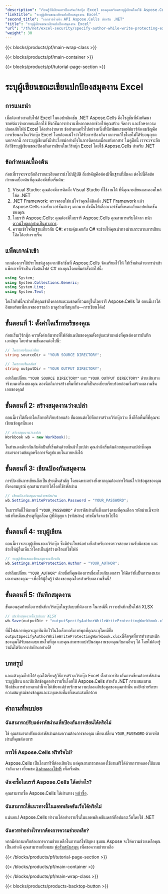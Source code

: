 ```yaml
---
"description": "เรียนรู้วิธีเขียนการป้องกันเวิร์กบุ๊ก Excel ของคุณพร้อมระบุผู้เขียนโดยใช้ Aspose.Cells สำหรับ .NET ในคู่มือทีละขั้นตอนนี้"
"linktitle": "ระบุผู้เขียนขณะเขียนปกป้องสมุดงาน Excel"
"second_title": "เอกสารอ้างอิง API Aspose.Cells สำหรับ .NET"
"title": "ระบุผู้เขียนขณะเขียนปกป้องสมุดงาน Excel"
"url": "/th/net/excel-security/specify-author-while-write-protecting-excel-workbook/"
"weight": 30
---
```


{{< blocks/products/pf/main-wrap-class >}}

{{< blocks/products/pf/main-container >}}

{{< blocks/products/pf/tutorial-page-section >}}

# ระบุผู้เขียนขณะเขียนปกป้องสมุดงาน Excel

## การแนะนำ

เมื่อต้องทำงานกับไฟล์ Excel ในแอปพลิเคชัน .NET Aspose.Cells คือโซลูชันที่นักพัฒนาซอฟต์แวร์หลายคนเลือกใช้ ฟังก์ชันการทำงานที่หลากหลายช่วยให้คุณสร้าง จัดการ และรักษาความปลอดภัยไฟล์ Excel ได้อย่างง่ายดาย ข้อกำหนดทั่วไปอย่างหนึ่งที่นักพัฒนาซอฟต์แวร์ต้องเผชิญคือการเขียนลงในเวิร์กบุ๊ก Excel โดยต้องแน่ใจว่าได้รับการป้องกันจากการแก้ไขโดยไม่ได้รับอนุญาต นอกจากนี้ การระบุผู้เขียนยังมีประโยชน์อย่างยิ่งในการติดตามเมื่อแชร์เอกสาร ในคู่มือนี้ เราจะเจาะลึกถึงวิธีระบุผู้เขียนขณะป้องกันการเขียนในเวิร์กบุ๊ก Excel โดยใช้ Aspose.Cells สำหรับ .NET

## ข้อกำหนดเบื้องต้น

ก่อนที่เราจะเจาะลึกถึงรายละเอียดการนำไปปฏิบัติ สิ่งสำคัญคือต้องมีพื้นฐานที่มั่นคง ต่อไปนี้คือข้อกำหนดเบื้องต้นที่คุณต้องมีเพื่อเริ่มต้น:

1. Visual Studio: คุณต้องมีการติดตั้ง Visual Studio ที่ใช้งานได้ ที่นี่คุณจะเขียนและคอมไพล์โค้ด .NET
2. .NET Framework: ตรวจสอบให้แน่ใจว่าคุณได้ติดตั้ง .NET Framework แล้ว Aspose.Cells รองรับเวอร์ชันต่างๆ มากมาย ดังนั้นให้เลือกเวอร์ชันที่เหมาะกับแอปพลิเคชันของคุณ
3. ไลบรารี Aspose.Cells: คุณต้องมีไลบรารี Aspose.Cells คุณสามารถรับได้จาก [หน้าดาวน์โหลดอย่างเป็นทางการ](https://releases-aspose.com/cells/net/).
4. ความเข้าใจพื้นฐานเกี่ยวกับ C#: ความคุ้นเคยกับ C# จะช่วยให้คุณนำทางผ่านกระบวนการเขียนโค้ดได้อย่างราบรื่น

## แพ็คเกจนำเข้า

หากต้องการใช้ประโยชน์สูงสุดจากฟังก์ชันที่ Aspose.Cells จัดเตรียมไว้ให้ ให้เริ่มต้นด้วยการนำเข้าแพ็คเกจที่จำเป็น เริ่มต้นไฟล์ C# ของคุณโดยเพิ่มคำสั่งต่อไปนี้:

```csharp
using System;
using System.Collections.Generic;
using System.Linq;
using System.Text;
```

ไดเร็กทิฟนี้จะช่วยให้คุณเข้าถึงคลาสและเมธอดที่รวมอยู่ในไลบรารี Aspose.Cells ได้ ตอนนี้เราได้อิมพอร์ตแพ็กเกจของเราแล้ว มาดูส่วนที่สนุกกัน—การเขียนโค้ด!

## ขั้นตอนที่ 1: ตั้งค่าไดเร็กทอรีของคุณ

ก่อนเริ่มเวิร์กบุ๊ก ควรตั้งค่าเส้นทางที่ไฟล์ต้นฉบับของคุณตั้งอยู่และตำแหน่งที่คุณต้องการบันทึกเอาต์พุต โดยทำตามขั้นตอนต่อไปนี้:

```csharp
// ไดเรกทอรีแหล่งที่มา
string sourceDir = "YOUR SOURCE DIRECTORY";

// ไดเรกทอรีผลลัพธ์
string outputDir = "YOUR OUTPUT DIRECTORY";
```

อย่าลืมเปลี่ยน `"YOUR SOURCE DIRECTORY"` และ `"YOUR OUTPUT DIRECTORY"` ด้วยเส้นทางจริงบนเครื่องของคุณ ลองนึกถึงการสร้างพื้นที่ทำงานที่เป็นระเบียบเรียบร้อยก่อนเริ่มสร้างผลงานชิ้นเอกของคุณ!

## ขั้นตอนที่ 2: สร้างสมุดงานว่างเปล่า

ตอนนี้เราได้ตั้งค่าไดเร็กทอรีเรียบร้อยแล้ว ขั้นตอนต่อไปคือการสร้างเวิร์กบุ๊กว่าง ซึ่งก็คือพื้นที่ที่คุณจะเขียนข้อมูลนั่นเอง

```csharp
// สร้างสมุดงานว่างเปล่า
Workbook wb = new Workbook();
```

ในทำนองเดียวกันกับศิลปินที่เริ่มต้นด้วยผืนผ้าใบเปล่า คุณกำลังเริ่มต้นด้วยสมุดงานเปล่าซึ่งคุณสามารถรวมข้อมูลหรือการจัดรูปแบบในภายหลังได้

## ขั้นตอนที่ 3: เขียนป้องกันสมุดงาน

การป้องกันการเขียนถือเป็นประเด็นสำคัญ โดยเฉพาะอย่างยิ่งหากคุณต้องการให้แน่ใจว่าข้อมูลของคุณยังคงสมบูรณ์ คุณสามารถทำได้โดยใช้รหัสผ่าน

```csharp
// เขียนป้องกันสมุดงานด้วยรหัสผ่าน
wb.Settings.WriteProtection.Password = "YOUR_PASSWORD";
```

ในบรรทัดนี้ให้แทนที่ `"YOUR_PASSWORD"` ด้วยรหัสผ่านที่แข็งแกร่งตามที่คุณเลือก รหัสผ่านนี้จะทำหน้าที่เหมือนประตูที่ถูกล็อค ผู้ที่มีกุญแจ (รหัสผ่าน) เท่านั้นจึงจะเข้าไปได้

## ขั้นตอนที่ 4: ระบุผู้เขียน

ตอนนี้เราจะระบุผู้เขียนของเวิร์กบุ๊ก ซึ่งมีประโยชน์อย่างยิ่งสำหรับการตรวจสอบความรับผิดชอบ และช่วยให้ผู้อื่นเห็นว่าใครเป็นผู้สร้างหรือแก้ไขไฟล์

```csharp
// ระบุผู้เขียนขณะเขียนสมุดงานป้องกัน
wb.Settings.WriteProtection.Author = "YOUR_AUTHOR";
```

อย่าลืมเปลี่ยน `"YOUR_AUTHOR"` ด้วยชื่อที่คุณต้องการเชื่อมโยงกับเอกสาร ให้คิดว่านี่เป็นการลงนามผลงานของคุณ—เพื่อให้ผู้อื่นรู้ว่าต้องขอบคุณใครสำหรับผลงานชิ้นนี้!

## ขั้นตอนที่ 5: บันทึกสมุดงาน

ขั้นตอนสุดท้ายคือการบันทึกเวิร์กบุ๊กในรูปแบบที่ต้องการ ในกรณีนี้ เราจะบันทึกเป็นไฟล์ XLSX 

```csharp
// บันทึกสมุดงานในรูปแบบ XLSX
wb.Save(outputDir + "outputSpecifyAuthorWhileWriteProtectingWorkbook.xlsx");
```

ที่นี่ไฟล์เอาท์พุตจะถูกบันทึกไว้ในไดเร็กทอรีเอาท์พุตที่คุณระบุโดยมีชื่อ `outputSpecifyAuthorWhileWriteProtectingWorkbook.xlsx`นี่คือจุดที่การทำงานหนักของคุณได้รับผลตอบแทนในที่สุด และคุณสามารถแบ่งปันสมุดงานของคุณกับคนอื่นๆ ได้ โดยไม่ต้องรู้ว่ามันได้รับการปกป้องอย่างดี!

## บทสรุป

และแล้วคุณก็ทำได้! คุณได้เรียนรู้วิธีการสร้างเวิร์กบุ๊ก Excel ตั้งค่าการป้องกันการเขียนด้วยรหัสผ่าน ระบุผู้เขียน และบันทึกข้อมูลอย่างราบรื่นโดยใช้ Aspose.Cells สำหรับ .NET การผสมผสานฟังก์ชันการทำงานเหล่านี้จะไม่เพียงแต่ช่วยรักษาความปลอดภัยข้อมูลของคุณเท่านั้น แต่ยังช่วยรักษาความสมบูรณ์ของข้อมูลและระบุแหล่งที่มาที่เหมาะสมอีกด้วย

## คำถามที่พบบ่อย

### ฉันสามารถปรับแต่งรหัสผ่านเพื่อป้องกันการเขียนได้หรือไม่  
ใช่ คุณสามารถปรับแต่งรหัสผ่านตามความต้องการของคุณ เพียงเปลี่ยน `YOUR_PASSWORD` ด้วยรหัสผ่านที่คุณต้องการ

### การใช้ Aspose.Cells ฟรีหรือไม่?  
Aspose.Cells เป็นไลบรารีที่ต้องเสียเงิน แต่คุณสามารถทดลองใช้งานฟรีได้ด้วยการทดลองใช้แบบจำกัดเวลา เยี่ยมชม [ลิงค์ทดลองใช้ฟรี](https://releases.aspose.com/) เพื่อเริ่มต้น

### ฉันจะซื้อไลบรารี Aspose.Cells ได้อย่างไร?  
คุณสามารถซื้อ Aspose.Cells ได้ผ่านทาง [หน้าซื้อ](https://purchase-aspose.com/buy).

### ฉันสามารถใช้แนวทางนี้ในแอพพลิเคชันเว็บได้หรือไม่  
แน่นอน! Aspose.Cells ทำงานได้อย่างราบรื่นในแอพพลิเคชันเดสก์ท็อปและเว็บโดยใช้ .NET

### ฉันควรทำอย่างไรหากต้องการความช่วยเหลือ?  
หากมีคำถามหรือต้องการความช่วยเหลือในการแก้ไขปัญหา ชุมชน Aspose จะให้ความช่วยเหลือคุณเป็นอย่างดี คุณสามารถเยี่ยมชม [ฟอรั่มสนับสนุน](https://forum.aspose.com/c/cells/9) เพื่อขอความช่วยเหลือ

{{< /blocks/products/pf/tutorial-page-section >}}

{{< /blocks/products/pf/main-container >}}

{{< /blocks/products/pf/main-wrap-class >}}

{{< blocks/products/products-backtop-button >}}